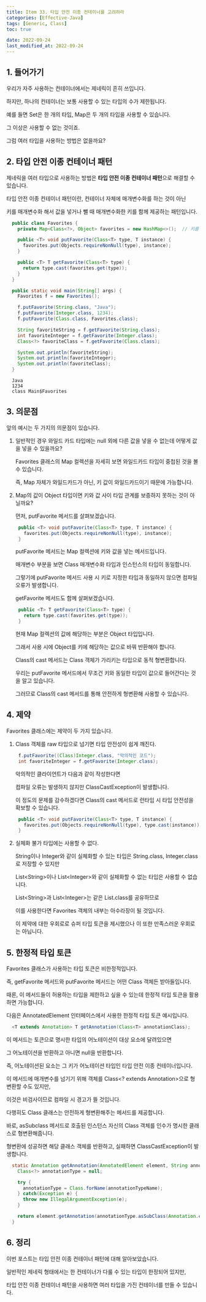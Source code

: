```yaml
---
title: Item 33. 타입 안전 이종 컨테이너를 고려하라
categories: [Effective-Java]
tags: [Generic, Class]
toc: true

date: 2022-09-24
last_modified_at: 2022-09-24
---
```


## 1. 들어가기

우리가 자주 사용하는 컨테이너에서는 제네릭이 흔히 쓰입니다.

하지만, 하나의 컨테이너는 보통 사용할 수 있는 타입의 수가 제한됩니다.

예를 들면 Set은 한 개의 타입, Map은 두 개의 타입을 사용할 수 있습니다.

그 이상은 사용할 수 없는 것이죠.

그럼 여러 타입을 사용하는 방법은 없을까요?

## 2. 타입 안전 이종 컨테이너 패턴

제네릭을 여러 타입으로 사용하는 방법은 **타입 안전 이종 컨테이너 패턴**으로 해결할 수 있습니다.

타입 안전 이종 컨테이너 패턴이란, 컨테이너 자체에 매개변수화를 하는 것이 아닌

키를 매개변수화 해서 값을 넣거나 뺄 때 매개변수화한 키를 함께 제공하는 패턴입니다.

```java
  public class Favorites {
    private Map<Class<?>, Object> favorites = new HashMap<>();  // 키를 매개변수화

    public <T> void putFavorite(Class<T> type, T instance) {
      favorites.put(Objects.requireNonNull(type), instance);
    }

    public <T> T getFavorite(Class<T> type) {
      return type.cast(favorites.get(type));
    }
  }

  public static void main(String[] args) {
    Favorites f = new Favorites();

    f.putFavorite(String.class, "Java");
    f.putFavorite(Integer.class, 1234);
    f.putFavorite(Class.class, Favorites.class);

    String favoriteString = f.getFavorite(String.class);
    int favoriteInteger = f.getFavorite(Integer.class);
    Class<?> favoriteClass = f.getFavorite(Class.class);

    System.out.println(favoriteString);
    System.out.println(favoriteInteger);
    System.out.println(favoriteClass);
  }
```

```
  Java
  1234
  class Main$Favorites
```

## 3. 의문점

앞의 예시는 두 가지의 의문점이 있습니다.

1. 일반적인 경우 와일드 카드 타입에는 null 외에 다른 값을 넣을 수 없는데 어떻게 값을 넣을 수 있을까요?

   Favorites 클래스의 Map 컬렉션을 자세히 보면 와일드카드 타입이 중첩된 것을 볼 수 있습니다.

   즉, Map 자체가 와일드카드가 아닌, 키 값이 와일드카드이기 때문에 가능합니다.

2. Map의 값이 Object 타입이면 키와 값 사이 타입 관계를 보증하지 못하는 것이 아닐까요?

   먼저, putFavorite 메서드를 살펴보겠습니다.

   ```java
    public <T> void putFavorite(Class<T> type, T instance) {
      favorites.put(Objects.requireNonNull(type), instance);
    }
   ```

   putFavorite 메서드는 Map 컬렉션에 키와 값을 넣는 메서드입니다.
   
   매개변수 부분을 보면 Class 매개변수화 타입과 인스턴스의 타입이 동일합니다.

   그렇기에 putFavorite 메서드 사용 시 키로 지정한 타입과 동일하지 않으면 컴파일 오류가 발생합니다.

   getFavorite 메서드도 함께 살펴보겠습니다.

   ```java
    public <T> T getFavorite(Class<T> type) {
      return type.cast(favorites.get(type));
    }
   ```

   현재 Map 컬렉션의 값에 해당하는 부분은 Object 타입입니다. 

   그래서 사용 시에 Object를 키에 해당하는 값으로 바꿔 반환해야 합니다.

   Class의 cast 메서드는 Class 객체가 가리키는 타입으로 동적 형변환합니다.

   우리는 putFavorite 메서드에서 무조건 키와 동일한 타입이 값으로 들어간다는 것을 알고 있습니다.

   그러므로 Class의 cast 메서드를 통해 안전하게 형변환해 사용할 수 있습니다.

## 4. 제약

Favorites 클래스에는 제약이 두 가지 있습니다.

1. Class 객체를 raw 타입으로 넘기면 타입 안전성이 쉽게 깨진다.

   ```java
    f.putFavorite((Class)Integer.class, "악의적인 코드");
    int favoriteInteger = f.getFavorite(Integer.class);
   ```

   악의적인 클라이언트가 다음과 같이 작성한다면
   
   컴파일 오류는 발생하지 않지만 ClassCastException이 발생합니다.

   이 정도의 문제를 감수하겠다면 Class의 cast 메서드로 런타임 시 타입 안전성을 확보할 수 있습니다.

   ```java
    public <T> void putFavorite(Class<T> type, T instance) {
      favorites.put(Objects.requireNonNull(type), type.cast(instance));
    }
   ```

2. 실체화 불가 타입에는 사용할 수 없다.

   String이나 Integer와 같이 실체화할 수 있는 타입은 String.class, Integer.class로 저장할 수 있지만

   List\<String>이나 List\<Integer>와 같이 실체화할 수 없는 타입은 사용할 수 없습니다.

   List\<String>과 List\<Integer>는 같은 List.class를 공유하므로

   이를 사용한다면 Favorites 객체의 내부는 아수라장이 될 것입니다.

   이 제약에 대한 우회로로 슈퍼 타입 토큰을 제시했으나 이 또한 만족스러운 우회로는 아닙니다.

## 5. 한정적 타입 토큰

Favorites 클래스가 사용하는 타입 토큰은 비한정적입니다.

즉, getFavorite 메서드와 putFavorite 메서드는 어떤 Class 객체든 받아들입니다.

때론, 이 메서드들이 허용하는 타입을 제한하고 싶을 수 있는데 한정적 타입 토큰을 활용하면 가능합니다.

다음은 AnnotatedElement 인터페이스에서 사용한 한정적 타입 토큰 예시입니다.

```java
  <T extends Annotation> T getAnnotation(Class<T> annotationClass);
```

이 메서드는 토큰으로 명시한 타입의 어노테이션이 대상 요소에 달려있으면

그 어노테이션을 반환하고 아니면 null을 반환합니다.

즉, 어노테이션된 요소는 그 키가 어노테이션 타입인 타입 안전 이종 컨테이너입니다.

이 메서드에 매개변수를 넘기기 위해 객체를 Class<? extends Annotation>으로 형변환할 수도 있지만,

이것은 비검사이므로 컴파일 시 경고가 뜰 것입니다.

다행히도 Class 클래스는 안전하게 형변환해주는 메서드를 제공합니다.

바로, asSubclass 메서드로 호출된 인스턴스 자신의 Class 객체를 인수가 명시한 클래스로 형변환해줍니다.

형변환에 성공하면 해당 클래스 객체를 반환하고, 실패하면 ClassCastException이 발생합니다.

```java
  static Annotation getAnnotation(AnnotatedElement element, String annotationTypeName) {
    Class<?> annotationType = null;

    try {
      annotationType = Class.forName(annotationTypeName);
    } catch(Exception e) {
      throw new IllegalArgumentException(e);
    }

    return element.getAnnotation(annotationType.asSubClass(Annotation.class));
  }
```

## 6. 정리

이번 포스트는 타입 안전 이종 컨테이너 패턴에 대해 알아보았습니다.

일반적인 제네릭 형태에서는 한 컨테이너가 다룰 수 있는 타입이 한정되어 있지만,

타입 안전 이종 컨테이너 패턴을 사용하면 여러 타입을 가진 컨테이너를 만들 수 있습니다.